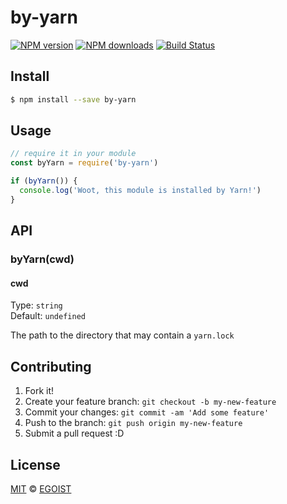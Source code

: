 # by-yarn

[![NPM version](https://img.shields.io/npm/v/by-yarn.svg?style=flat-square)](https://npmjs.com/package/by-yarn) [![NPM downloads](https://img.shields.io/npm/dm/by-yarn.svg?style=flat-square)](https://npmjs.com/package/by-yarn) [![Build Status](https://img.shields.io/circleci/project/egoist/by-yarn/master.svg?style=flat-square)](https://circleci.com/gh/egoist/by-yarn)

## Install

```bash
$ npm install --save by-yarn
```

## Usage

```js
// require it in your module
const byYarn = require('by-yarn')

if (byYarn()) {
  console.log('Woot, this module is installed by Yarn!')
}
```

## API

### byYarn(cwd)

#### cwd

Type: `string`<br>
Default: `undefined`

The path to the directory that may contain a `yarn.lock`

## Contributing

1. Fork it!
2. Create your feature branch: `git checkout -b my-new-feature`
3. Commit your changes: `git commit -am 'Add some feature'`
4. Push to the branch: `git push origin my-new-feature`
5. Submit a pull request :D
 
## License

[MIT](https://egoist.mit-license.org/) © [EGOIST](https://github.com/egoist)
